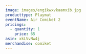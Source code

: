 ```yaml
---
image: images/engikwxvkaamxib.jpg
producttype: Playmat
eventName: Air Comiket 2
pricings:
  - quantity: 1
    price: 65
asin: xkLVvNw4j
merchandise: comiket
---
```

